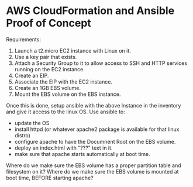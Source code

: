 # AWS CloudFormation and Ansible Proof of Concept

Requirements:
1. Launch a t2.micro EC2 instance with Linux on it.
2. Use a key pair that exists.
3. Attach a Security Group to it to allow access to SSH and HTTP services running on the EC2 instance.
4. Create an EIP.
5. Associate the EIP with the EC2 instance.
6. Create an 1GB EBS volume.
7. Mount the EBS volume on the EBS instance.

Once this is done, setup ansible with the above Instance in the inventory and give it access to the linux OS.
Use ansible to:
- update the OS
- install httpd (or whatever apache2 package is available for that linux distro)
- configure apache to have the Documnent Root on the EBS volume.
- deploy an index.html with "???" text in it.
- make sure that apache starts automatically at boot time.


Where do we make sure the EBS volume has a proper partition table and filesystem on it?
Where do we make sure the EBS volume is mounted at boot time, BEFORE starting apache?



